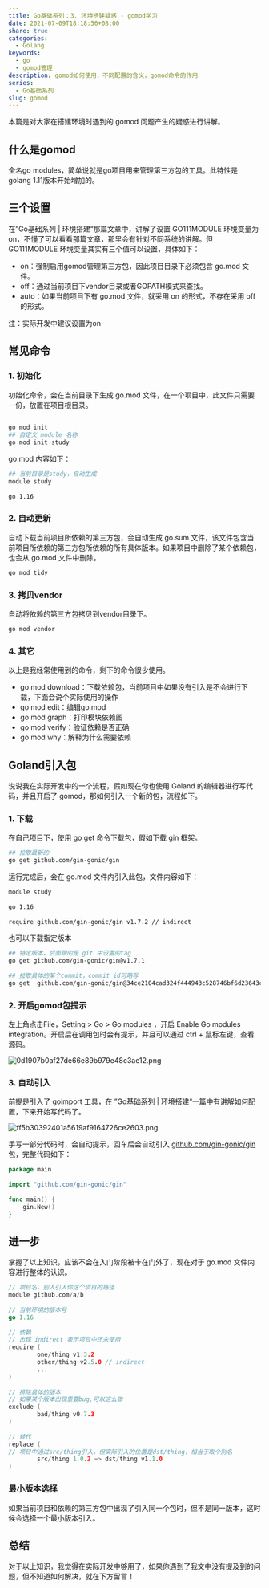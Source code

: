 ```yaml
---  
title: Go基础系列：3. 环境搭建疑惑 - gomod学习  
date: 2021-07-09T18:18:56+08:00  
share: true  
categories:  
  - Golang  
keywords:  
  - go  
  - gomod管理  
description: gomod如何使用，不同配置的含义，gomod命令的作用  
series:  
  - Go基础系列  
slug: gomod  
---  
```

  
本篇是对大家在搭建环境时遇到的 gomod 问题产生的疑惑进行讲解。  
  
## 什么是gomod  
  
全名go modules，简单说就是go项目用来管理第三方包的工具。此特性是 golang 1.11版本开始增加的。  
  
## 三个设置  
  
在”Go基础系列 | 环境搭建“那篇文章中，讲解了设置 GO111MODULE 环境变量为 on，不懂了可以看看那篇文章，那里会有针对不同系统的讲解。但 GO111MODULE 环境变量其实有三个值可以设置，具体如下：  
  
- on：强制启用gomod管理第三方包，因此项目目录下必须包含 go.mod 文件。  
- off：通过当前项目下vendor目录或者GOPATH模式来查找。  
- auto：如果当前项目下有 go.mod 文件，就采用 on 的形式，不存在采用 off 的形式。  
  
注：实际开发中建议设置为on  
  
## 常见命令  
  
### 1. 初始化  
  
初始化命令，会在当前目录下生成 go.mod 文件，在一个项目中，此文件只需要一份，放置在项目根目录。  
  
```bash  
  
go mod init   
## 自定义 module 名称  
go mod init study  
```  
  
go.mod 内容如下：  
  
```bash  
## 当前目录是study，自动生成  
module study  
  
go 1.16  
```  
  
### 2. 自动更新  
  
自动下载当前项目所依赖的第三方包，会自动生成 go.sum 文件，该文件包含当前项目所依赖的第三方包所依赖的所有具体版本。如果项目中删除了某个依赖包，也会从 go.mod 文件中删除。  
  
```bash  
go mod tidy  
```  
  
### 3. 拷贝vendor  
  
自动将依赖的第三方包拷贝到vendor目录下。  
  
```bash  
go mod vendor  
```  
  
### 4. 其它  
  
以上是我经常使用到的命令，剩下的命令很少使用。  
  
- go mod download：下载依赖包，当前项目中如果没有引入是不会进行下载，下面会说个实际使用的操作  
- go mod edit：编辑go.mod  
- go mod graph：打印模块依赖图  
- go mod verify：验证依赖是否正确  
- go mod why：解释为什么需要依赖  
  
## Goland引入包  
  
说说我在实际开发中的一个流程，假如现在你也使用 Goland 的编辑器进行写代码，并且开启了 gomod，那如何引入一个新的包，流程如下。  
  
### 1. 下载  
  
在自己项目下，使用 go get 命令下载包，假如下载 gin 框架。  
  
```bash  
## 拉取最新的  
go get github.com/gin-gonic/gin  
```  
  
运行完成后，会在 go.mod 文件内引入此包，文件内容如下：  
  
```bash  
module study  
  
go 1.16  
  
require github.com/gin-gonic/gin v1.7.2 // indirect  
```  
  
也可以下载指定版本  
  
```bash  
## 特定版本，后面跟的是 git 中设置的tag  
go get github.com/gin-gonic/gin@v1.7.1  
  
## 拉取具体的某个commit，commit id可略写  
go get  github.com/gin-gonic/gin@34ce2104cad324f444943c528746bf6d23643cd3  
```  
  
### 2. 开启gomod包提示  
  
左上角点击File，Setting > Go > Go modules ，开启 Enable Go modules integration。开启后在调用包时会有提示，并且可以通过 ctrl + 鼠标左键，查看源码。  
  
![0d1907b0af27de66e89b979e48c3ae12.png](/images/0d1907b0af27de66e89b979e48c3ae12.png)  
  
### 3. 自动引入  
  
前提是引入了 goimport 工具，在 ”Go基础系列 | 环境搭建“一篇中有讲解如何配置，下来开始写代码了。  
  
![ff5b30392401a5619af9164726ce2603.png](/images/ff5b30392401a5619af9164726ce2603.png)  
  
手写一部分代码时，会自动提示，回车后会自动引入 [github.com/gin-gonic/gin](http://github.com/gin-gonic/gin) 包，完整代码如下：  
  
```go  
package main  
  
import "github.com/gin-gonic/gin"  
  
func main() {  
	gin.New()  
}  
```  
  
## 进一步  
  
掌握了以上知识，应该不会在入门阶段被卡在门外了，现在对于 go.mod 文件内容进行整体的认识。  
  
```go  
// 项目名，别人引入你这个项目的路径  
module github.com/a/b  
  
// 当前环境的版本号  
go 1.16  
  
// 依赖  
// 出现 indirect 表示项目中还未使用  
require (  
        one/thing v1.3.2  
        other/thing v2.5.0 // indirect  
        ...  
)  
  
// 排除具体的版本  
// 如果某个版本出现重要bug,可以这么做  
exclude (  
        bad/thing v0.7.3  
)  
  
// 替代  
replace (  
// 项目中通过src/thing引入，但实际引入的位置是dst/thing，相当于取个别名  
        src/thing 1.0.2 => dst/thing v1.1.0  
)  
```  
  
### 最小版本选择  
  
如果当前项目和依赖的第三方包中出现了引入同一个包时，但不是同一版本，这时候会选择一个最小版本引入。  
  
## 总结  
  
对于以上知识，我觉得在实际开发中够用了，如果你遇到了我文中没有提及到的问题，但不知道如何解决，就在下方留言！